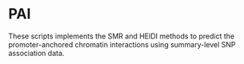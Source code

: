# PAI
These scripts implements the SMR and HEIDI methods to predict the promoter-anchored chromatin interactions using summary-level SNP association data.
